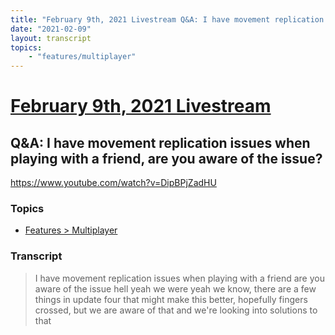 ```yaml
---
title: "February 9th, 2021 Livestream Q&A: I have movement replication issues when playing with a friend, are you aware of the issue?"
date: "2021-02-09"
layout: transcript
topics:
    - "features/multiplayer"
---
```

# [February 9th, 2021 Livestream](../2021-02-09.md)
## Q&A: I have movement replication issues when playing with a friend, are you aware of the issue?
https://www.youtube.com/watch?v=DipBPjZadHU

### Topics
* [Features > Multiplayer](../topics/features/multiplayer.md)

### Transcript

> I have movement replication issues when playing with a friend are you aware of the issue hell yeah we were yeah we know, there are a few things in update four that might make this better, hopefully fingers crossed, but we are aware of that and we're looking into solutions to that
